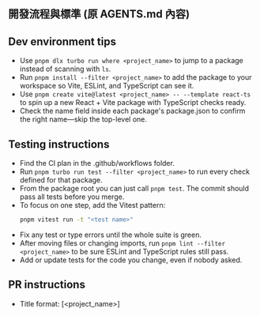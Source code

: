 
## 開發流程與標準 (原 AGENTS.md 內容)

## Dev environment tips
- Use `pnpm dlx turbo run where <project_name>` to jump to a package instead of scanning with `ls`.
- Run `pnpm install --filter <project_name>` to add the package to your workspace so Vite, ESLint, and TypeScript can see it.
- Use `pnpm create vite@latest <project_name> -- --template react-ts` to spin up a new React + Vite package with TypeScript checks ready.
- Check the name field inside each package's package.json to confirm the right name—skip the top-level one.

## Testing instructions
- Find the CI plan in the .github/workflows folder.
- Run `pnpm turbo run test --filter <project_name>` to run every check defined for that package.
- From the package root you can just call `pnpm test`. The commit should pass all tests before you merge.
- To focus on one step, add the Vitest pattern:
  ```bash
  pnpm vitest run -t "<test name>"
  ```
- Fix any test or type errors until the whole suite is green.
- After moving files or changing imports, run `pnpm lint --filter <project_name>` to be sure ESLint and TypeScript rules still pass.
- Add or update tests for the code you change, even if nobody asked.

## PR instructions
- Title format: [<project_name>] <Title>
- Always run `pnpm lint` and `pnpm test` before committing.

## 開發環境小撇步
- 使用 `pnpm dlx turbo run where <project_name>` 來跳轉到特定套件，而不是用 `ls` 慢慢找。
- 運行 `pnpm install --filter <project_name>` 來安裝套件，這樣 Vite、ESLint 和 TypeScript 才能正確識別它。
- 使用 `pnpm create vite@latest <project_name> -- --template react-ts` 快速建立一個新的 React + Vite + TypeScript 專案。
- 檢查每個套件 `package.json` 裡的 name 欄位來確認正確名稱，忽略最上層的那個。

### **跨平台指令注意事項 (Cross-platform Command Notes)**

- **問題**: 在 Windows 環境下，使用 `rm` 指令會失敗。
- **解法**: 在 Windows 環境下，請使用 `del` 指令來刪除檔案。在撰寫跨平台的指令時，需要特別注意不同作業系統的指令差異。

### 後端依賴與環境管理 (Backend Dependency & Environment)

為了確保後端開發環境在不同平台（macOS, Windows, Linux）之間的一致性與穩定性，我們總結了以下最佳實踐：

1.  **鎖定檔案的管理 (`uv.lock`)**
    *   **問題**: `python/uv.lock` 檔案會因為作業系統或 Python 版本的不同，而產生不相容的內容。例如，`torch` 套件在不同平台上有不同的編譯版本，強制提交 lock 檔案會導致其他開發者無法成功安裝依賴。
    *   **結論**: `python/uv.lock` **必須**被加入到專案根目錄的 `.gitignore` 檔案中。每位開發者都應該在自己的環境中生成一份本地的 lock 檔案，而不是共用同一份。

2.  **安裝特定任務的依賴**
    *   **問題**: 執行 `make test-be` 或 `make lint-be` 時，可能會出現 `ModuleNotFoundError` (例如 `pytest-mock` 找不到) 或其他依賴問題。
    *   **原因**: 這是因為 `pyproject.toml` 將 `test` 和 `dev` 的依賴分組管理，預設的 `uv sync` 不會安裝它們。
    *   **解法**: `Makefile` 中的指令已經更新，會自動處理這個問題。當您執行 `make test-be` 時，它會先執行 `uv sync --extra test` 來安裝測試所需的額外套件。同理，`make lint-be` 也會安裝 `dev` 依賴。

3.  **Makefile 的跨平台相容性**
    *   **問題**: `Makefile` 中的某些語法（例如註解或複雜的條件判斷）在 Windows 的 `make` 環境中可能會解析失敗。
    *   **結論**: 專案中的 `Makefile` 已經過簡化，移除了可能導致問題的複雜語法，以確保核心指令（如 `make test-be`, `make test-fe-project`）在主流作業系統上都能正常運作。

## 測試指南
- CI 計畫設定在 `.github/workflows` 資料夾裡。
- 運行 `pnpm turbo run test --filter <project_name>` 來執行該套件的所有檢查。
- 在套件的根目錄下，你也可以直接用 `pnpm test`。合併前請確保所有測試都通過。
- 如果只想跑單一測試，可以加上 Vitest 的 pattern：
  ```bash
  pnpm vitest run -t "<test name>"
  ```
- 修復所有測試或型別錯誤，直到整個測試套件都亮綠燈。
- 移動檔案或更改 imports 後，記得跑 `pnpm lint --filter <project_name>` 確保 ESLint 和 TypeScript 規則仍然通過。
- 即使沒人要求，也請為你修改的程式碼增加或更新測試。

### 前端測試實踐與常見問題 (Frontend Testing Practices & FAQ)

在本次開發週期中，我們總結了以下前端測試的最佳實踐與常見問題的解決方案：

1.  **如何執行特定子專案的測試？**
    *   **問題**: 專案根目錄的 `make test-fe` 指令只會測試 `archon-ui-main`。
    *   **解法**: 必須先進入目標專案的目錄，再執行測試指令。例如，要測試 `enduser-ui-fe`，正確的指令是：
        ```bash
        cd enduser-ui-fe && npm test
        ```

2.  **如何透過 `make` 指令加速測試？**
    *   **問題**: `make test-fe` 會執行所有前端測試，速度較慢。
    *   **解法**: 我們在 `Makefile` 中新增了兩個指令，讓您可以更精準地執行測試：
        *   **方法2：測試特定子專案**
            ```bash
            # 語法：make test-fe-project project=<project_name>
            make test-fe-project project=enduser-ui-fe
            ```
            這個指令只會執行 `enduser-ui-fe` 目錄下的所有測試。

        *   **方法3：測試特定單一檔案**
            ```bash
            # 語法：make test-fe-single project=<project_name> test=<test_name>
            make test-fe-single project=enduser-ui-fe test="TaskModal"
            ```
            這個指令只會執行 `enduser-ui-fe` 中，名稱包含 "TaskModal" 的測試，速度最快。

3.  **`Failed to resolve import` 錯誤**
    *   **問題**: 執行測試時，出現無法解析 `import` 的錯誤，例如 `@testing-library/user-event`。
    *   **解法**: 這代表該專案的 `package.json` 中缺少了必要的開發依賴 (`devDependencies`)。需在該專案目錄下使用 `npm install --save-dev <package-name>` 來安裝缺少的套件。

4.  **測試中找不到「純圖示按鈕」**
    *   **問題**: 使用 `screen.getByRole('button', { name: /.../i })` 無法找到一個只有圖示（例如 "X"）的按鈕。
    *   **解法**: 為了無障礙性 (a11y) 和測試的穩定性，純圖示按鈕應加上 `aria-label` 屬性，為按鈕提供一個文字描述。例如：
        ```html
        <button aria-label="Close">
          <XIcon />
        </button>
        ```

5.  **表單必填欄位的驗證測試**
    *   **問題**: 當 `input` 有 `required` 屬性時，在測試中 `userEvent.click(submitButton)` 可能不會觸發 `submit` 事件，導致無法測試元件內部的錯誤處理邏輯（例如 `alert`）。
    *   **解法**: 為了繞過瀏覽器的預設驗證行為，專門測試元件的內部邏輯，可以使用 `fireEvent.submit(submitButton)` 來直接觸發 `submit` 事件。

6.  **如何為沒有測試的元件建立 API Mock 與測試？**
    *   **情境**: 當需要為一個呼叫 API 的元件（例如 `DashboardPage.tsx`）補上測試，但卻找不到任何既有的測試檔案或 API 模擬 (`mock`) 設定時。
    *   **偵錯流程**:
        1.  **尋找測試檔案**: 首先嘗試尋找 `ComponentName.test.tsx`，如果找不到，則擴大範圍。
        2.  **尋找 Mock 設定**: 搜尋 API 的 URL (例如 `/api/employees`) 或 `msw` 的設定檔 (例如 `handlers.ts`, `mocks.ts`)，如果都找不到。
        3.  **檢查 Vite 設定**: 最終手段是檢查 `vite.config.ts` 檔案，其中的 `test.setupFiles` 屬性會指向測試環境的進入點，例如 `./test/setup.ts`。
    *   **解決方案 (建立測試環境)**:
        1.  **安裝依賴**: 確保 `msw` 已安裝。如果測試時出現 `Failed to resolve import "msw/node"` 錯誤，需在專案目錄下執行 `npm install --save-dev msw`。
        2.  **建立 Mock Handlers**: 在 `src/mocks/handlers.ts` 中，使用 `msw` 的 `http.get` 或 `http.post` 來定義 API 的模擬回應。
        3.  **建立 Mock Server**: 在 `src/mocks/server.ts` 中，使用 `setupServer` 來設定一個模擬伺服器，並匯入上一步的 handlers。
        4.  **啟動伺服器**: 在測試設定檔 (`test/setup.ts`) 中，匯入 `server`，並使用 `beforeAll`, `afterEach`, `afterAll` 來啟動、重設和關閉伺服器。
        5.  **撰寫測試**: 最後，建立對應的 `ComponentName.test.tsx` 檔案，撰寫測試案例。由於 `msw` 已在全域啟動，測試中的 `fetch` 會自動被攔截，無需在單一測試檔案中做額外設定。

### 後端 API 測試：模擬資料庫 (Backend API Testing: Mocking the Database)

為了確保後端測試的穩定與獨立性，所有測試**嚴禁**連線至真實資料庫。我們透過模擬 (Mocking) 來達成此目的。

- **測試指令**: 永遠使用 `make test-be` 來執行後端測試。此指令已在 `Makefile` 中定義，能確保在正確的虛擬環境中執行，並安裝所有必要的依賴（包括 `dev`, `mcp`, `agents` 等 extras）。

- **常見錯誤**: 如果測試出現 `supabase._sync.client.SupabaseException: Invalid API key` 錯誤，這代表你的測試案例意外地觸發了真實的資料庫連線。

- **解決方案**: 我們必須攔截 (patch) 任何嘗試建立真實資料庫客戶端的行為，並將其替換為測試環境提供的 `mock_supabase_client`。這需要使用 `pytest-mock` 套件提供的 `mocker` 功能。

**範例：**

假設一個 API 端點會呼叫 `LogService`，而 `LogService` 在初始化時會呼叫 `get_supabase_client()`。

**錯誤的測試寫法（會觸發真實連線）:**
```python
# 這會失敗！
def test_some_api_call_failure(client, mock_supabase_client):
    # ... 即使這裡有 mock_supabase_client，
    # LogService 內部呼叫的 get_supabase_client() 仍然是真實的。
    response = client.post("/api/some_endpoint", json={...})
    assert response.status_code == 200
```

**正確的測試寫法（使用 mocker.patch）:**
```python
# 正確！
def test_some_api_call_success(client, mock_supabase_client, mocker):
    # 使用 mocker.patch 攔截在 service 層的 get_supabase_client 呼叫
    # 並讓它回傳我們測試專用的 mock_supabase_client
    mocker.patch(
        'src.server.services.log_service.get_supabase_client',
        return_value=mock_supabase_client
    )

    # 接下來的測試邏輯...
    # ...設定 mock_supabase_client 的預期回傳值...
    mock_supabase_client.table.return_value.insert.return_value.execute.return_value = ...

    # ...觸發 API ...
    response = client.post("/api/record-gemini-log", json={...})

    # ...驗證結果...
    assert response.status_code == 201
```

### 測試非同步方法 (Testing Asynchronous Methods)

當測試非同步方法時，特別是當這些方法回傳多個值（例如 `(success, result)` 元組）時，需要正確地模擬它們的行為。

- **問題**: 直接將元組賦值給 `AsyncMock().return_value` 可能會導致 `TypeError: object tuple can't be used in 'await' expression`，因為 `AsyncMock` 預期回傳的是一個可等待的物件，而不是直接的結果。

- **解決方案**: 使用 `pytest` 的 `monkeypatch` fixture 來直接替換類別上的非同步方法。這樣可以確保在測試執行時，呼叫到的是我們模擬的非同步函式，而不是真實的實作。

**範例：**

假設 `TaskService` 有一個非同步方法 `get_task`，它回傳 `(bool, dict)`。

**錯誤的模擬寫法（會導致 TypeError）:**
```python
mock_task_service = AsyncMock(spec=TaskService)
mock_task_service.get_task.return_value = (True, {"task": {"id": "test"}})
# 當執行 await mock_task_service.get_task() 時，會嘗試 await 一個元組，導致錯誤。
```

**正確的模擬寫法（使用 monkeypatch）:**
```python
import pytest
from unittest.mock import AsyncMock
from src.server.services.projects.task_service import TaskService

@pytest.mark.asyncio
async def test_example_async_method_mocking(monkeypatch):
    mock_get_task = AsyncMock(return_value=(True, {"task": {"id": "test-task"}}))
    monkeypatch.setattr(TaskService, "get_task", mock_get_task)

    # 現在，當你實例化 TaskService 並呼叫 get_task 時，會呼叫到 mock_get_task
    task_service_instance = TaskService()
    success, result = await task_service_instance.get_task("some-id")

    assert success is True
    assert result["task"]["id"] == "test-task"
    mock_get_task.assert_called_once_with("some-id")
```

**實戰範例：測試 Agent (`EchoAgent`)**

基於上述 `monkeypatch` 模式，我們建立了 `EchoAgent` 作為一個可測試的範例。這個模式成功解決了測試 `pydantic-ai` 或其他非同步 Agent 的難題，並已在專案中建立對應的 `echo_agent.py` 與 `test_echo_agent.py` 作為未來開發的參考。

- **`python/src/agents/echo_agent.py` (被測試的 Agent):**
  ```python
  from typing import Tuple

  class EchoAgent:
      async def arun(self, query: str) -> Tuple[bool, str]:
          print(f"EchoAgent received: {query}")
          return True, f"Echo: {query}"
  ```

- **`python/tests/agents/test_echo_agent.py` (測試程式碼):**
  ```python
  import pytest
  from unittest.mock import AsyncMock
  from src.agents.echo_agent import EchoAgent

  @pytest.mark.asyncio
  async def test_echo_agent_arun_method_with_monkeypatch(monkeypatch):
      # 1. 安排：建立一個預設回傳值的 AsyncMock。
      mock_arun = AsyncMock(return_value=(True, "mocked echo response"))

      # 2. 安排：使用 monkeypatch 將 EchoAgent 類別上的 arun 方法替換為我們的 mock。
      monkeypatch.setattr(EchoAgent, "arun", mock_arun)

      # 3. 執行：實例化 Agent 並呼叫被修補過的方法。
      agent = EchoAgent()
      success, result = await agent.arun("hello world")

      # 4. 斷言：驗證結果並確認 mock 被正確呼叫。
      assert success is True
      assert result == "mocked echo response"
      mock_arun.assert_called_once_with("hello world")
  ```

### 測試目錄中的 `__init__.py` 檔案

- **問題**: 在某些環境或 `pytest` 版本中，如果測試檔案位於沒有 `__init__.py` 檔案的子目錄中，`pytest` 可能無法正確發現或匯入這些測試。

- **解決方案**: 為了確保測試的穩定發現和可移植性，建議在所有包含測試檔案的子目錄中，都放置一個空的 `__init__.py` 檔案。例如，如果 `tests/agents/` 包含測試檔案，則應確保 `tests/agents/__init__.py` 存在。

### 避免框架特定依賴 (Avoiding Framework-Specific Dependencies)

- **問題**: 在核心業務邏輯或通用輔助函式中直接引入特定框架（如 FastAPI）的物件或類型，會導致程式碼與框架緊密耦合，降低可測試性和可重用性。

- **解決方案**: 盡量保持核心邏輯的框架無關性。如果需要與框架特定物件互動，應將其限制在框架層（如 API 端點）或透過抽象介面、簡單資料結構來傳遞必要資訊。例如，如果一個服務需要處理上傳的檔案，可以讓它接受檔案內容的位元組流 (`bytes`) 和檔名 (`str`)，而不是直接要求 `fastapi.UploadFile` 物件。在測試中，可以建立符合這些簡單介面的模擬物件。

## PR 提交規範
- 標題格式：[<project_name>] <標題>
- 提交前務必運行 `pnpm lint` 和 `pnpm test`。

### **Commit 訊息的特殊字元問題 (Special Characters in Commit Messages)**

- **問題**: 當使用 `git commit -m "..."` 並且訊息內容包含特殊字元（例如 `$` 或 `` ` ``）時，指令可能會因為安全限制而失敗。
- **解法**: 為了避免這個問題，建議將複雜或包含特殊字元的 commit 訊息儲存到一個暫存檔案（例如 `commit_message.txt`），然後使用 `git commit -F commit_message.txt` 來執行提交。

---

### **標準提交與推送工作流程 (Commit & Push Workflow)**

為了確保每一次的程式碼提交都清晰、正確且完整，請遵循以下標準步驟：

1.  **檢查狀態 (`git status`)**
    *   在做任何操作前，先用此指令確認目前工作區的檔案狀態，了解哪些檔案被修改過。

2.  **檢視變更 (`git diff HEAD`)**
    *   在提交前，務必檢視所有變更的內容，確保沒有包含預期之外的修改。

3.  **加入暫存區 (`git add ...`)**
    *   使用 `git add <file1> <file2> ...` 將確認無誤的檔案加入暫存區。
    *   **注意**: 這是 `commit` 前的必要步驟，確保只有您想提交的變變更被包含進去。

4.  **提交變更 (`git commit -m "..."`)**
    *   執行提交，並撰寫清晰、有意義的提交訊息，說明這次變更的目的。

5.  **推送至遠端 (`git push`)**
    *   將本地的提交推送到遠端分支，與團隊成員同步進度。
    *   **注意**: 第一次推送新的分支時，需使用 `git push --set-upstream origin <branch-name>` 來建立本地與遠端分支的追蹤關係。
